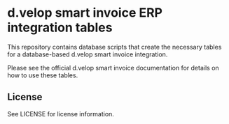 # d.velop smart invoice ERP integration tables

This repository contains database scripts that create the necessary tables for
a database-based d.velop smart invoice integration.

Please see the official d.velop smart invoice documentation for details on how
to use these tables.

## License

See LICENSE for license information.
